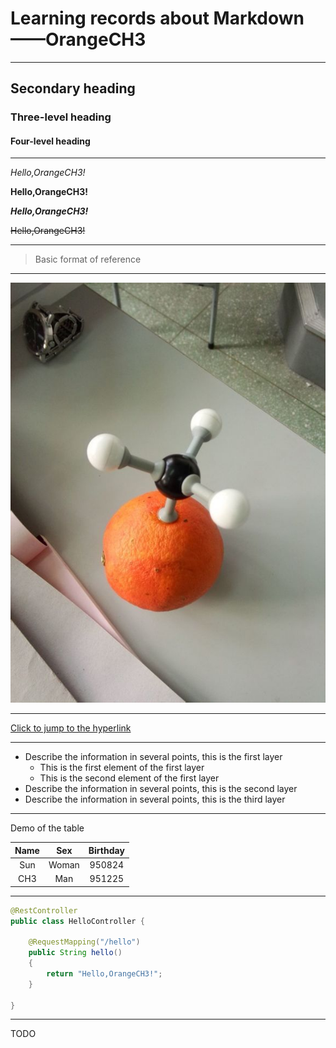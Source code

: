 # Learning records about Markdown——OrangeCH3

---

## Secondary heading
### Three-level heading
#### Four-level heading

---

*Hello,OrangeCH3!*

**Hello,OrangeCH3!**

***Hello,OrangeCH3!***

~~Hello,OrangeCH3!~~

---

> Basic format of reference

---

![demo](demo.jpg)

---

[Click to jump to the hyperlink](https://github.com/OrangeCH3)

---

- Describe the information in several points, this is the first layer
  + This is the first element of the first layer
  + This is the second element of the first layer
- Describe the information in several points, this is the second layer
- Describe the information in several points, this is the third layer

---

Demo of the table

|Name|Sex|Birthday|
|:---:|:---:|:---:|
|Sun|Woman|950824|
|CH3|Man|951225|

---

```java
@RestController
public class HelloController {

    @RequestMapping("/hello")
    public String hello()
    {
        return "Hello,OrangeCH3!";
    }

}
```

---

TODO


